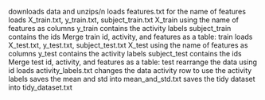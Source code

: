 downloads data and unzips/n
loads features.txt for the name of features
loads X_train.txt, y_train.txt, subject_train.txt
X_train using the name of features as columns
y_train contains the activity labels
subject_train contains the ids
Merge train id, activity, and features as a table: train 
loads X_test.txt, y_test.txt, subject_test.txt
X_test using the name of features as columns
y_test contains the activity labels
subject_test contains the ids
Merge test id, activity, and features as a table: test
rearrange the data using id
loads activity_labels.txt
changes the data activity row to use the activity labels
saves the mean and std into mean_and_std.txt
saves the tidy dataset into tidy_dataset.txt
